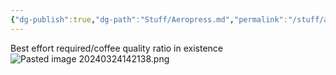 ```yaml
---
{"dg-publish":true,"dg-path":"Stuff/Aeropress.md","permalink":"/stuff/aeropress/"}
---
```


Best effort required/coffee quality ratio in existence
![Pasted image 20240324142138.png](/img/user/Attachments/Pasted%20image%2020240324142138.png)